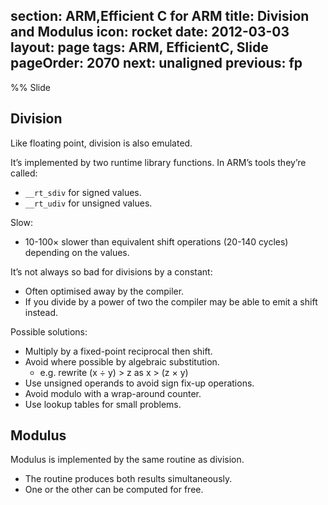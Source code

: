 section: ARM,Efficient C for ARM
title: Division and Modulus
icon: rocket
date: 2012-03-03
layout: page
tags: ARM, EfficientC, Slide
pageOrder: 2070
next: unaligned
previous: fp
----

%% Slide

## Division

Like floating point, division is also emulated.

It’s implemented by two runtime library functions. In ARM’s tools they’re called:

* `__rt_sdiv` for signed values.
* `__rt_udiv` for unsigned values.

Slow:

* 10-100× slower than equivalent shift operations (20-140 cycles) depending on the values.

It’s not always so bad for divisions by a constant:

* Often optimised away by the compiler.
* If you divide by a power of two the compiler may be able to emit a shift instead.

Possible solutions:

* Multiply by a fixed-point reciprocal then shift.
* Avoid where possible by algebraic substitution.
  * e.g. rewrite (x ÷ y) > z as x > (z × y)
* Use unsigned operands to avoid sign fix-up operations.
* Avoid modulo with a wrap-around counter.
* Use lookup tables for small problems.

## Modulus

Modulus is implemented by the same routine as division.

* The routine produces both results simultaneously.
* One or the other can be computed for free.

